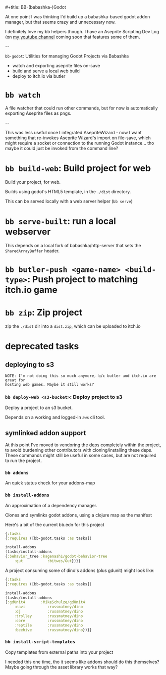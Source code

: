 #+title: BB-(babashka-)Godot

At one point I was thinking I'd build up a babashka-based godot addon manager,
but that seems crazy and unnecessary now.

I definitely love my bb helpers though. I have an Aseprite Scripting Dev Log (on
[my youtube channel](https://www.youtube.com/@russmatney) coming soon that features some of them.

--

`bb-godot`: Utilities for managing Godot Projects via Babashka

- watch and exporting aseprite files on-save
- build and serve a local web build
- deploy to itch.io via butler

# `bb watch`

A file watcher that could run other commands, but for now is automatically
exporting Aseprite files as pngs.

--

This was less useful once I integrated AsepriteWizard - now I want something
that re-invokes Aseprite Wizard's import on file-save, which might require a socket or
connection to the running Godot instance... tho maybe it could just be invoked from
the command line?

# `bb build-web`: Build project for web

Build your project, for web.

Builds using godot's HTML5 template, in the `./dist` directory.

This can be served locally with a web server helper (`bb serve`)

# `bb serve-built`: run a local webserver

This depends on a local fork of babashka/http-server that sets the
`SharedArrayBuffer` header.

# `bb butler-push <game-name> <build-type>`: Push project to matching itch.io game

# `bb zip`: Zip project
zip the `./dist` dir into a `dist.zip`, which can be uploaded to itch.io

# deprecated tasks

## deploying to s3

    NOTE: I'm not doing this so much anymore, b/c butler and itch.io are great for
    hosting web games. Maybe it still works?

### `bb deploy-web <s3-bucket>`: Deploy project to s3

Deploy a project to an s3 bucket.

Depends on a working and logged-in `aws` cli tool.

## symlinked addon support

At this point I've moved to vendoring the deps completely within the project, to
avoid burdening other contributors with cloning/installing these deps. These
commands might still be useful in some cases, but are not required to run the
project.

### `bb addons`

An quick status check for your addons-map

### `bb install-addons`

An approximation of a dependency manager.

Clones and symlinks godot addons, using a clojure map as the manifest

Here's a bit of the current bb.edn for this project

``` clojure
{:tasks
{:requires ([bb-godot.tasks :as tasks])

install-addons
(tasks/install-addons
{:behavior_tree :kagenash1/godot-behavior-tree
    :gut           :bitwes/Gut})}}
```

A project consuming some of dino's addons (plus gdunit) might look like:

``` clojure
{:tasks
{:requires ([bb-godot.tasks :as tasks])

install-addons
(tasks/install-addons
{:gdUnit4       :MikeSchulze/gdUnit4
    :navi          :russmatney/dino
    :dj            :russmatney/dino
    :trolley       :russmatney/dino
    :core          :russmatney/dino
    :reptile       :russmatney/dino
    :beehive       :russmatney/dino})}}
```

### `bb install-script-templates`

Copy templates from external paths into your project

I needed this one time, tho it seems like addons should do this themselves?
Maybe going through the asset library works that way?
